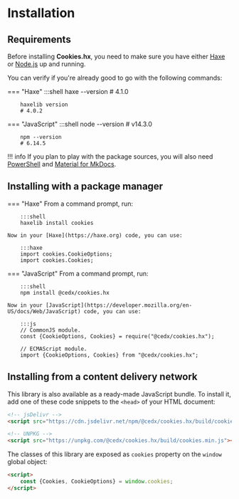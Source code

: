 # Installation

## Requirements
Before installing **Cookies.hx**, you need to make sure you have either
[Haxe](https://haxe.org) or [Node.js](https://nodejs.org) up and running.

You can verify if you're already good to go with the following commands:

=== "Haxe"
		:::shell
		haxe --version
		# 4.1.0

		haxelib version
		# 4.0.2

=== "JavaScript"
		:::shell
		node --version
		# v14.3.0

		npm --version
		# 6.14.5

!!! info
	If you plan to play with the package sources, you will also need
	[PowerShell](https://docs.microsoft.com/en-us/powershell) and [Material for MkDocs](https://squidfunk.github.io/mkdocs-material).

## Installing with a package manager

=== "Haxe"
	From a command prompt, run:

		:::shell
		haxelib install cookies

	Now in your [Haxe](https://haxe.org) code, you can use:

		:::haxe
		import cookies.CookieOptions;
		import cookies.Cookies;

=== "JavaScript"
	From a command prompt, run:

		:::shell
		npm install @cedx/cookies.hx

	Now in your [JavaScript](https://developer.mozilla.org/en-US/docs/Web/JavaScript) code, you can use:

		:::js
		// CommonJS module.
		const {CookieOptions, Cookies} = require("@cedx/cookies.hx");

		// ECMAScript module.
		import {CookieOptions, Cookies} from "@cedx/cookies.hx";

## Installing from a content delivery network
This library is also available as a ready-made JavaScript bundle.
To install it, add one of these code snippets to the `<head>` of your HTML document:

``` html
<!-- jsDelivr -->
<script src="https://cdn.jsdelivr.net/npm/@cedx/cookies.hx/build/cookies.min.js"></script>

<!-- UNPKG -->
<script src="https://unpkg.com/@cedx/cookies.hx/build/cookies.min.js"></script>
```

The classes of this library are exposed as `cookies` property on the `window` global object:

``` html
<script>
	const {Cookies, CookieOptions} = window.cookies;
</script>
```

